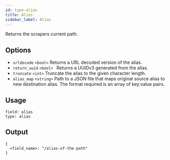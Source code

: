 ```yaml
---
id: type-alias
title: Alias
sidebar_label: Alias
---
```


Returns the scrapers current path.

## Options

- `urldecode` `<bool>` Returns a URL decoded version of the alias.
- `return_uuid` `<bool>	` Returns a UUIDv3 generated from the alias.
- `truncate` `<int>` Truncate the alias to the given character length.
- `alias_map` `<string>` Path to a JSON file that maps original source alias to new destination alias.  The format required is an array of key:value pairs.

## Usage

```
field: alias
type: alias
```

## Output

```
{
  <field_name>: "/alias-of-the-path"
}
```
